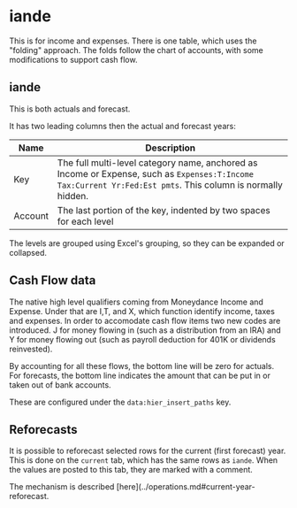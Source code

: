 # iande

This is for income and expenses. There is one table, which uses the "folding" approach.  The folds follow the chart of accounts, with some modifications to support cash flow.

## iande

This is both actuals and forecast.  

It has two leading columns then the actual and forecast years:

| Name            | Description                                                  |
| --------------- | ------------------------------------------------------------ |
|Key|The full multi-level category name, anchored as Income or Expense, such as `Expenses:T:Income Tax:Current Yr:Fed:Est pmts`. This column is normally hidden.|
|Account|The last portion of the key, indented by two spaces for each level|

The levels are grouped using Excel's grouping, so they can be expanded or collapsed.

## Cash Flow data

The native high level qualifiers coming from Moneydance Income and Expense.  Under that are I,T, and X, which function identify income, taxes and expenses.  In order to accomodate cash flow items two new codes are introduced. J for money flowing in (such as a distribution from an IRA) and Y for money flowing out (such as payroll deduction for 401K or dividends reinvested).

By accounting for all these flows, the bottom line will be zero for actuals.  For forecasts, the bottom line indicates the amount that can be put in or taken out of bank accounts.

These are configured under the `data:hier_insert_paths` key.

## Reforecasts

It is possible to reforecast selected rows for the current (first forecast) year.  This is done on the `current` tab, which has the same rows as `iande`. When the values are posted to this tab, they are marked with a comment.

The mechanism is described [here](../operations.md#current-year-reforecast.

